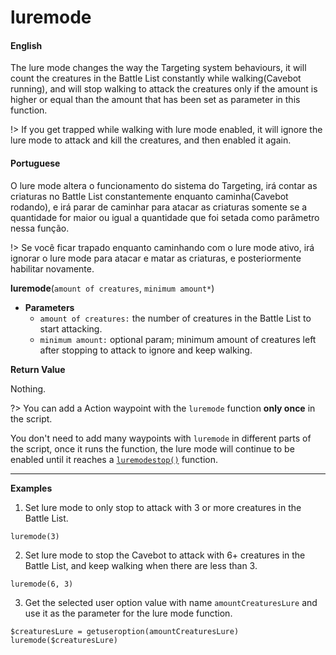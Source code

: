 
# luremode

<!-- tabs:start -->

#### **English**

The lure mode changes the way the Targeting system behaviours, it will count the creatures in the Battle List constantly while walking(Cavebot running), and will stop walking to attack the creatures only if the amount is higher or equal than the amount that has been set as parameter in this function.

!> If you get trapped while walking with lure mode enabled, it will ignore the lure mode to attack and kill the creatures, and then enabled it again.

#### **Portuguese**

O lure mode altera o funcionamento do sistema do Targeting, irá contar as criaturas no Battle List constantemente enquanto caminha(Cavebot rodando), e irá parar de caminhar para atacar as criaturas somente se a quantidade for maior ou igual a quantidade que foi setada como parâmetro nessa função.

!> Se você ficar trapado enquanto caminhando com o lure mode ativo, irá ignorar o lure mode para atacar e matar as criaturas, e posteriormente habilitar novamente.



<!-- tabs:end -->

**luremode**(`amount of creatures`, `minimum amount*`)


- **Parameters**
  - `amount of creatures:` the number of creatures in the Battle List to start attacking.
  - `minimum amount:` optional param; minimum amount of creatures left after stopping to attack to ignore and keep walking.


**Return Value**

Nothing.


?> You can add a Action waypoint with the `luremode` function **only once** in the script.

You don't need to add many waypoints with `luremode` in different parts of the script, once it runs the function, the lure mode will continue to be enabled until it reaches a [`luremodestop()`](cavebot/functions/luremodestop.md) function.

---

**Examples**

1. Set lure mode to only stop to attack with 3 or more creatures in the Battle List.

```action
luremode(3)
```

2. Set lure mode to stop the Cavebot to attack with 6+ creatures in the Battle List, and keep walking when there are less than 3.

```action
luremode(6, 3)
```

3. Get the selected user option value with name `amountCreaturesLure` and use it as the parameter for the lure mode function.

```action
$creaturesLure = getuseroption(amountCreaturesLure)
luremode($creaturesLure)
```

